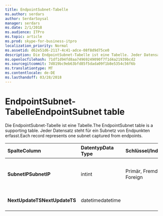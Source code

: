 ```yaml
---
title: EndpointSubnet-Tabelle
ms.author: serdars
author: SerdarSoysal
manager: serdars
ms.date: 2/1/2018
ms.audience: ITPro
ms.topic: article
ms.prod: skype-for-business-itpro
localization_priority: Normal
ms.assetid: d62e51d6-2117-4c41-adce-08f8d9d75ce0
description: Die EndpointSubnet-Tabelle ist eine Tabelle. Jeder Datensatz steht für ein Subnetz von Endpunkten erfasst.
ms.openlocfilehash: 71df1d94fd8aa74969249090f7f1d4a21939bcd2
ms.sourcegitcommit: 7d819bc9eb63bfd85f5dada09f1b8e5354c56f6b
ms.translationtype: MT
ms.contentlocale: de-DE
ms.lasthandoff: 03/28/2018
---
```

# <a name="endpointsubnet-table"></a><span data-ttu-id="3cf5d-104">EndpointSubnet-Tabelle</span><span class="sxs-lookup"><span data-stu-id="3cf5d-104">EndpointSubnet table</span></span>
 
<span data-ttu-id="3cf5d-105">Die EndpointSubnet-Tabelle ist eine Tabelle.</span><span class="sxs-lookup"><span data-stu-id="3cf5d-105">The EndpointSubnet table is a supporting table.</span></span> <span data-ttu-id="3cf5d-106">Jeder Datensatz steht für ein Subnetz von Endpunkten erfasst.</span><span class="sxs-lookup"><span data-stu-id="3cf5d-106">Each record represents one subnet captured from endpoints.</span></span> 
  
|<span data-ttu-id="3cf5d-107">**Spalte**</span><span class="sxs-lookup"><span data-stu-id="3cf5d-107">**Column**</span></span>|<span data-ttu-id="3cf5d-108">**Datentyp**</span><span class="sxs-lookup"><span data-stu-id="3cf5d-108">**Data Type**</span></span>|<span data-ttu-id="3cf5d-109">**Schlüssel/Index**</span><span class="sxs-lookup"><span data-stu-id="3cf5d-109">**Key/Index**</span></span>|<span data-ttu-id="3cf5d-110">**Details**</span><span class="sxs-lookup"><span data-stu-id="3cf5d-110">**Details**</span></span>|
|:-----|:-----|:-----|:-----|
|<span data-ttu-id="3cf5d-111">**SubnetIP**</span><span class="sxs-lookup"><span data-stu-id="3cf5d-111">**SubnetIP**</span></span> <br/> |<span data-ttu-id="3cf5d-112">int</span><span class="sxs-lookup"><span data-stu-id="3cf5d-112">int</span></span>  <br/> |<span data-ttu-id="3cf5d-113">Primär, Fremd</span><span class="sxs-lookup"><span data-stu-id="3cf5d-113">Primary, Foreign</span></span>  <br/> |<span data-ttu-id="3cf5d-114">Ganzzahlige Darstellung des Subnetzes.</span><span class="sxs-lookup"><span data-stu-id="3cf5d-114">Integer representation for the subnet.</span></span>  <br/> |
|<span data-ttu-id="3cf5d-115">**NextUpdateTS**</span><span class="sxs-lookup"><span data-stu-id="3cf5d-115">**NextUpdateTS**</span></span> <br/> |<span data-ttu-id="3cf5d-116">datetime</span><span class="sxs-lookup"><span data-stu-id="3cf5d-116">datetime</span></span>  <br/> ||<span data-ttu-id="3cf5d-117">Nur zur internen Verwendung.</span><span class="sxs-lookup"><span data-stu-id="3cf5d-117">For internal use only.</span></span>  <br/> |
   

